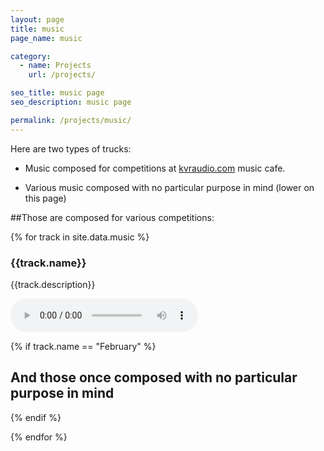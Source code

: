 ```yaml
---
layout: page
title: music
page_name: music

category:
  - name: Projects
    url: /projects/

seo_title: music page
seo_description: music page

permalink: /projects/music/
---
```


Here are two types of trucks:

- Music composed for competitions at [kvraudio.com](http://kvraudio.com) music cafe.

- Various music composed with no particular purpose in mind (lower on this page)

##Those are composed for various competitions:

{% for track in site.data.music %}

### {{track.name}}

{{track.description}}

<audio controls>
  <source src="{{ site.baseurl }}/music/{{track.mp3}}" type="audio/mpeg">
  <source src="{{ site.baseurl }}/music/{{track.ogg}}" type="audio/ogg">
  <iframe width="600" height="166" scrolling="no" frameborder="no" src="https://w.soundcloud.com/player/?url=https://api.soundcloud.com/tracks/{{track.soundcloud}}&auto_play=false&hide_related=false&show_comments=true&show_user=true&show_reposts=true&visual=true"></iframe>
</audio>

{% if track.name == "February" %}
## And those once composed with no particular purpose in mind
{% endif %}

{% endfor %}